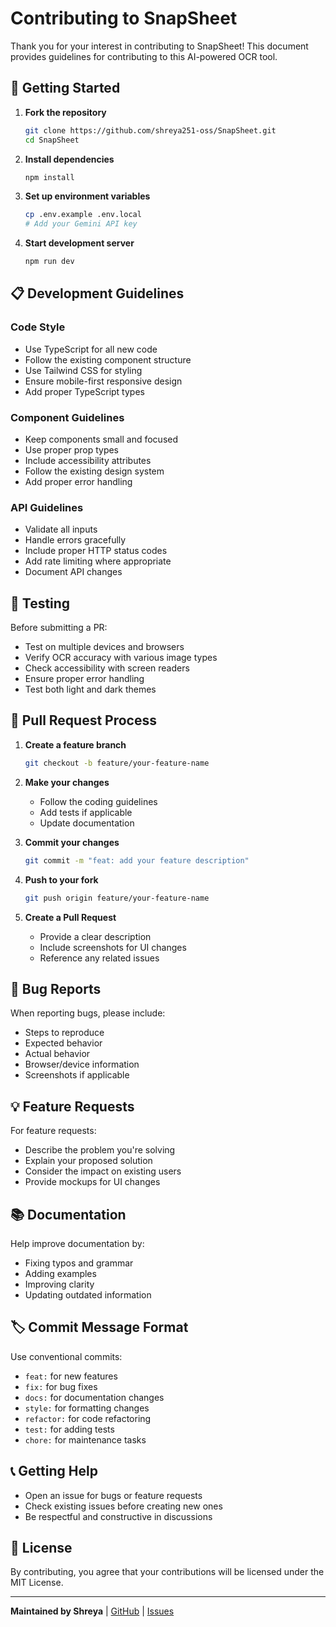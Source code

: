 # Contributing to SnapSheet

Thank you for your interest in contributing to SnapSheet! This document provides guidelines for contributing to this AI-powered OCR tool.

## 🚀 Getting Started

1. **Fork the repository**
   ```bash
   git clone https://github.com/shreya251-oss/SnapSheet.git
   cd SnapSheet
   ```

2. **Install dependencies**
   ```bash
   npm install
   ```

3. **Set up environment variables**
   ```bash
   cp .env.example .env.local
   # Add your Gemini API key
   ```

4. **Start development server**
   ```bash
   npm run dev
   ```

## 📋 Development Guidelines

### Code Style
- Use TypeScript for all new code
- Follow the existing component structure
- Use Tailwind CSS for styling
- Ensure mobile-first responsive design
- Add proper TypeScript types

### Component Guidelines
- Keep components small and focused
- Use proper prop types
- Include accessibility attributes
- Follow the existing design system
- Add proper error handling

### API Guidelines
- Validate all inputs
- Handle errors gracefully
- Include proper HTTP status codes
- Add rate limiting where appropriate
- Document API changes

## 🧪 Testing

Before submitting a PR:
- Test on multiple devices and browsers
- Verify OCR accuracy with various image types
- Check accessibility with screen readers
- Ensure proper error handling
- Test both light and dark themes

## 📝 Pull Request Process

1. **Create a feature branch**
   ```bash
   git checkout -b feature/your-feature-name
   ```

2. **Make your changes**
   - Follow the coding guidelines
   - Add tests if applicable
   - Update documentation

3. **Commit your changes**
   ```bash
   git commit -m "feat: add your feature description"
   ```

4. **Push to your fork**
   ```bash
   git push origin feature/your-feature-name
   ```

5. **Create a Pull Request**
   - Provide a clear description
   - Include screenshots for UI changes
   - Reference any related issues

## 🐛 Bug Reports

When reporting bugs, please include:
- Steps to reproduce
- Expected behavior
- Actual behavior
- Browser/device information
- Screenshots if applicable

## 💡 Feature Requests

For feature requests:
- Describe the problem you're solving
- Explain your proposed solution
- Consider the impact on existing users
- Provide mockups for UI changes

## 📚 Documentation

Help improve documentation by:
- Fixing typos and grammar
- Adding examples
- Improving clarity
- Updating outdated information

## 🏷️ Commit Message Format

Use conventional commits:
- `feat:` for new features
- `fix:` for bug fixes
- `docs:` for documentation changes
- `style:` for formatting changes
- `refactor:` for code refactoring
- `test:` for adding tests
- `chore:` for maintenance tasks

## 📞 Getting Help

- Open an issue for bugs or feature requests
- Check existing issues before creating new ones
- Be respectful and constructive in discussions

## 📄 License

By contributing, you agree that your contributions will be licensed under the MIT License.

---

**Maintained by Shreya** | [GitHub](https://github.com/shreya251-oss) | [Issues](https://github.com/shreya251-oss/SnapSheet/issues)